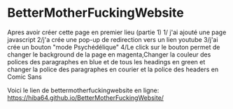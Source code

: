# BetterMotherFuckingWebsite
Apres avoir créer cette page en premier lieu (partie 1) 
1/ j'ai ajouté une page javascript 
2/j'a crée une pop-up de redirection vers un lien youtube
3/j'ai crée un bouton "mode Psychédélique"
4/Le click sur le bouton permet de  changer le background de la page en magenta,Changer la couleur des polices des paragraphes en blue et de tous les headings en green et changer la police des paragraphes en courier et la police des headers en Comic Sans

Voici le lien de bettermotherfuckingwebsite en ligne:
https://hiba64.github.io/BetterMotherFuckingWebsite/
